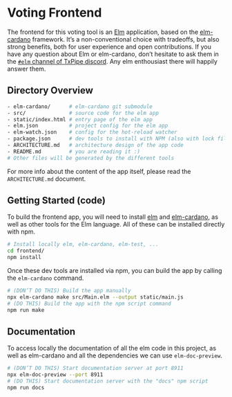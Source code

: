 # Voting Frontend

The frontend for this voting tool is an [Elm][elm] application, based on the [elm-cardano][elm-cardano] framework.
It’s a non-conventional choice with tradeoffs, but also strong benefits, both for user experience and open contributions.
If you have any question about Elm or elm-cardano, don’t hesitate to ask them in the [`#elm` channel of TxPipe discord][elm-txpipe].
Any elm enthousiast there will happily answer them.

[elm]: https://elm-lang.org/
[elm-cardano]: https://github.com/elm-cardano/elm-cardano
[elm-txpipe]: https://discord.gg/xjbnyUpr8a

## Directory Overview

```sh
- elm-cardano/      # elm-cardano git submodule
- src/              # source code for the elm app
- static/index.html # entry page of the elm app
- elm.json          # project config for the elm app
- elm-watch.json    # config for the hot-reload watcher
- package.json      # dev tools to install with NPM (also with lock file)
- ARCHITECTURE.md   # architecture design of the app code
- README.md         # you are reading it :)
# Other files will be generated by the different tools
```

For more info about the content of the app itself, please read the `ARCHITECTURE.md` document.

## Getting Started (code)

To build the frontend app, you will need to install [elm][elm] and [elm-cardano][elm-cardano], as well as other tools for the Elm language.
All of these can be installed directly with npm.

```sh
# Install locally elm, elm-cardano, elm-test, ...
cd frontend/
npm install
```

Once these dev tools are installed via npm, you can build the app by calling the `elm-cardano` command.

```sh
# (DON’T DO THIS) Build the app manually
npx elm-cardano make src/Main.elm --output static/main.js
# (DO THIS) Build the app with the npm script command
npm run make
```

## Documentation

To access locally the documentation of all the elm code in this project, as well as elm-cardano and all the dependencies we can use `elm-doc-preview`.

```sh
# (DON’T DO THIS) Start documentation server at port 8911
npx elm-doc-preview --port 8911
# (DO THIS) Start documentation server with the "docs" npm script
npm run docs
```
